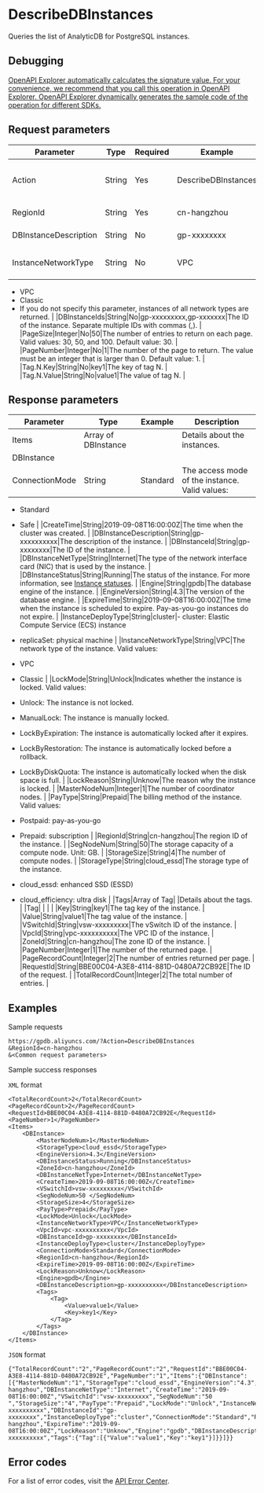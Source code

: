 # DescribeDBInstances

Queries the list of AnalyticDB for PostgreSQL instances.

## Debugging

[OpenAPI Explorer automatically calculates the signature value. For your convenience, we recommend that you call this operation in OpenAPI Explorer. OpenAPI Explorer dynamically generates the sample code of the operation for different SDKs.](https://api.aliyun.com/#product=gpdb&api=DescribeDBInstances&type=RPC&version=2016-05-03)

## Request parameters

|Parameter|Type|Required|Example|Description|
|---------|----|--------|-------|-----------|
|Action|String|Yes|DescribeDBInstances|The operation that you want to perform. Set the value to DescribeDBInstances. |
|RegionId|String|Yes|cn-hangzhou|The region ID of the instance. |
|DBInstanceDescription|String|No|gp-xxxxxxxx|The description of the instance. |
|InstanceNetworkType|String|No|VPC|The network type of the instance. Valid values:

 -   VPC
-   Classic
-   If you do not specify this parameter, instances of all network types are returned. |
|DBInstanceIds|String|No|gp-xxxxxxxxx,gp-xxxxxxx|The ID of the instance. Separate multiple IDs with commas \(,\). |
|PageSize|Integer|No|50|The number of entries to return on each page. Valid values: 30, 50, and 100. Default value: 30. |
|PageNumber|Integer|No|1|The number of the page to return. The value must be an integer that is larger than 0. Default value: 1. |
|Tag.N.Key|String|No|key1|The key of tag N. |
|Tag.N.Value|String|No|value1|The value of tag N. |

## Response parameters

|Parameter|Type|Example|Description|
|---------|----|-------|-----------|
|Items|Array of DBInstance| |Details about the instances. |
|DBInstance| | | |
|ConnectionMode|String|Standard|The access mode of the instance. Valid values:

 -   Standard
-   Safe |
|CreateTime|String|2019-09-08T16:00:00Z|The time when the cluster was created. |
|DBInstanceDescription|String|gp-xxxxxxxxxx|The description of the instance. |
|DBInstanceId|String|gp-xxxxxxxx|The ID of the instance. |
|DBInstanceNetType|String|Internet|The type of the network interface card \(NIC\) that is used by the instance. |
|DBInstanceStatus|String|Running|The status of the instance. For more information, see [Instance statuses](~~86944~~). |
|Engine|String|gpdb|The database engine of the instance. |
|EngineVersion|String|4.3|The version of the database engine. |
|ExpireTime|String|2019-09-08T16:00:00Z|The time when the instance is scheduled to expire. Pay-as-you-go instances do not expire. |
|InstanceDeployType|String|cluster|-   cluster: Elastic Compute Service \(ECS\) instance
-   replicaSet: physical machine |
|InstanceNetworkType|String|VPC|The network type of the instance. Valid values:

 -   VPC
-   Classic |
|LockMode|String|Unlock|Indicates whether the instance is locked. Valid values:

 -   Unlock: The instance is not locked.
-   ManualLock: The instance is manually locked.
-   LockByExpiration: The instance is automatically locked after it expires.
-   LockByRestoration: The instance is automatically locked before a rollback.
-   LockByDiskQuota: The instance is automatically locked when the disk space is full. |
|LockReason|String|Unknow|The reason why the instance is locked. |
|MasterNodeNum|Integer|1|The number of coordinator nodes. |
|PayType|String|Prepaid|The billing method of the instance. Valid values:

 -   Postpaid: pay-as-you-go
-   Prepaid: subscription |
|RegionId|String|cn-hangzhou|The region ID of the instance. |
|SegNodeNum|String|50|The storage capacity of a compute node. Unit: GB. |
|StorageSize|String|4|The number of compute nodes. |
|StorageType|String|cloud\_essd|The storage type of the instance.

 -   cloud\_essd: enhanced SSD \(ESSD\)
-   cloud\_efficiency: ultra disk |
|Tags|Array of Tag| |Details about the tags. |
|Tag| | | |
|Key|String|key1|The tag key of the instance. |
|Value|String|value1|The tag value of the instance. |
|VSwitchId|String|vsw-xxxxxxxxx|The vSwitch ID of the instance. |
|VpcId|String|vpc-xxxxxxxxxx|The VPC ID of the instance. |
|ZoneId|String|cn-hangzhou|The zone ID of the instance. |
|PageNumber|Integer|1|The number of the returned page. |
|PageRecordCount|Integer|2|The number of entries returned per page. |
|RequestId|String|BBE00C04-A3E8-4114-881D-0480A72CB92E|The ID of the request. |
|TotalRecordCount|Integer|2|The total number of entries. |

## Examples

Sample requests

```
https://gpdb.aliyuncs.com/?Action=DescribeDBInstances
&RegionId=cn-hangzhou
&<Common request parameters>
```

Sample success responses

`XML` format

```
<TotalRecordCount>2</TotalRecordCount>
<PageRecordCount>2</PageRecordCount>
<RequestId>BBE00C04-A3E8-4114-881D-0480A72CB92E</RequestId>
<PageNumber>1</PageNumber>
<Items>
    <DBInstance>
        <MasterNodeNum>1</MasterNodeNum>
        <StorageType>cloud_essd</StorageType>
        <EngineVersion>4.3</EngineVersion>
        <DBInstanceStatus>Running</DBInstanceStatus>
        <ZoneId>cn-hangzhou</ZoneId>
        <DBInstanceNetType>Internet</DBInstanceNetType>
        <CreateTime>2019-09-08T16:00:00Z</CreateTime>
        <VSwitchId>vsw-xxxxxxxxx</VSwitchId>
        <SegNodeNum>50 </SegNodeNum>
        <StorageSize>4</StorageSize>
        <PayType>Prepaid</PayType>
        <LockMode>Unlock</LockMode>
        <InstanceNetworkType>VPC</InstanceNetworkType>
        <VpcId>vpc-xxxxxxxxxx</VpcId>
        <DBInstanceId>gp-xxxxxxxx</DBInstanceId>
        <InstanceDeployType>cluster</InstanceDeployType>
        <ConnectionMode>Standard</ConnectionMode>
        <RegionId>cn-hangzhou</RegionId>
        <ExpireTime>2019-09-08T16:00:00Z</ExpireTime>
        <LockReason>Unknow</LockReason>
        <Engine>gpdb</Engine>
        <DBInstanceDescription>gp-xxxxxxxxxx</DBInstanceDescription>
        <Tags>
            <Tag>
                <Value>value1</Value>
                <Key>key1</Key>
            </Tag>
        </Tags>
    </DBInstance>
</Items>
```

`JSON` format

```
{"TotalRecordCount":"2","PageRecordCount":"2","RequestId":"BBE00C04-A3E8-4114-881D-0480A72CB92E","PageNumber":"1","Items":{"DBInstance":[{"MasterNodeNum":"1","StorageType":"cloud_essd","EngineVersion":"4.3","DBInstanceStatus":"Running","ZoneId":"cn-hangzhou","DBInstanceNetType":"Internet","CreateTime":"2019-09-08T16:00:00Z","VSwitchId":"vsw-xxxxxxxxx","SegNodeNum":"50 ","StorageSize":"4","PayType":"Prepaid","LockMode":"Unlock","InstanceNetworkType":"VPC","VpcId":"vpc-xxxxxxxxxx","DBInstanceId":"gp-xxxxxxxx","InstanceDeployType":"cluster","ConnectionMode":"Standard","RegionId":"cn-hangzhou","ExpireTime":"2019-09-08T16:00:00Z","LockReason":"Unknow","Engine":"gpdb","DBInstanceDescription":"gp-xxxxxxxxxx","Tags":{"Tag":[{"Value":"value1","Key":"key1"}]}}]}}
```

## Error codes

For a list of error codes, visit the [API Error Center](https://error-center.alibabacloud.com/status/product/gpdb).

